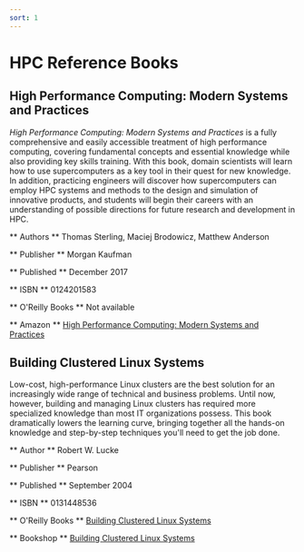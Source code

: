 ```yaml
---
sort: 1
---
```


# HPC Reference Books

## High Performance Computing: Modern Systems and Practices

*High Performance Computing: Modern Systems and Practices* is a fully comprehensive and easily accessible treatment of high performance computing, covering fundamental concepts and essential knowledge while also providing key skills training. With this book, domain scientists will learn how to use supercomputers as a key tool in their quest for new knowledge. In addition, practicing engineers will discover how supercomputers can employ HPC systems and methods to the design and simulation of innovative products, and students will begin their careers with an understanding of possible directions for future research and development in HPC.

** Authors **
Thomas Sterling, Maciej Brodowicz, Matthew Anderson

** Publisher **
Morgan Kaufman

** Published **
December 2017

** ISBN **
0124201583

** O'Reilly Books ** 
Not available

** Amazon **
[High Performance Computing: Modern Systems and Practices](https://www.amazon.com/High-Performance-Computing-Systems-Practices/dp/012420158X)

## Building Clustered Linux Systems

Low-cost, high-performance Linux clusters are the best solution for an increasingly wide range of technical and business problems. Until now, however, building and managing Linux clusters has required more specialized knowledge than most IT organizations possess. This book dramatically lowers the learning curve, bringing together all the hands-on knowledge and step-by-step techniques you'll need to get the job done.

** Author **
Robert W. Lucke

** Publisher **
Pearson

** Published **
September 2004

** ISBN **
0131448536

** O'Reilly Books **
[Building Clustered Linux Systems](https://learning.oreilly.com/library/view/building-clustered-linux/0131448536/)

** Bookshop **
[Building Clustered Linux Systems](https://bookshop.org/books/building-clustered-linux-systems/9780131448537)
